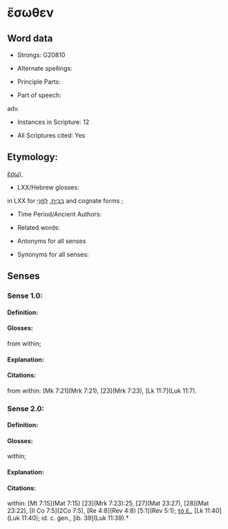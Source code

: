 # ἔσωθεν

<!-- Status: S2=NeedsEdits -->
<!-- Lexica used for edits:   -->

## Word data

* Strongs: G20810

* Alternate spellings:



* Principle Parts: 


* Part of speech: 

adv.

* Instances in Scripture: 12

* All Scriptures cited: Yes

## Etymology: 

[ἔσω]()), 

* LXX/Hebrew glosses: 

in LXX for [בַּבַּיִת](//en-uhl/H1004), [לִפְנֵי](//en-uhl/H6440) and cognate forms ;

* Time Period/Ancient Authors: 


* Related words: 

* Antonyms for all senses

* Synonyms for all senses: 


## Senses 


### Sense  1.0: 

#### Definition: 

#### Glosses: 

from within; 

#### Explanation: 


#### Citations: 

from within: [Mk 7:21](Mrk 7:21), [23](Mrk 7:23), [Lk 11:7](Luk 11:7). 

### Sense  2.0: 

#### Definition: 

#### Glosses: 

within; 

#### Explanation: 


#### Citations: 

within: [Mt 7:15](Mat 7:15) [23](Mrk 7:23):25, [27](Mat 23:27), [28](Mat 23:22), [II Co 7:5](2Co 7:5), [Re 4:8](Rev 4:8) [5:1](Rev 5:1); [τὸ ἔ.](), [Lk 11:40](Luk 11:40); id. c. gen., [ib. 39](Luk 11:39).†
